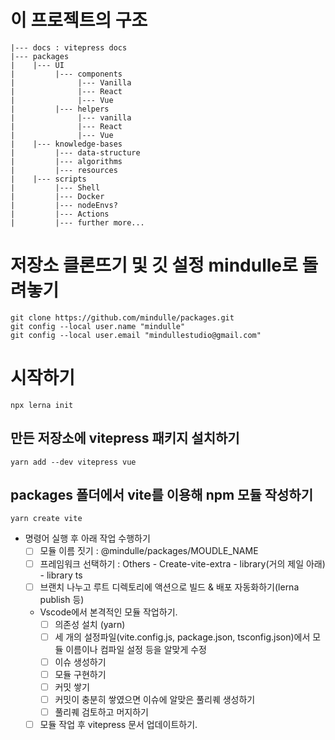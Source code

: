 # 이 프로젝트의 구조
```
|--- docs : vitepress docs
|--- packages
|    |--- UI
|         |--- components
|              |--- Vanilla
|              |--- React
|              |--- Vue
|         |--- helpers
|              |--- vanilla
|              |--- React
|              |--- Vue
|    |--- knowledge-bases
|         |--- data-structure
|         |--- algorithms
|         |--- resources
|    |--- scripts
|         |--- Shell
|         |--- Docker
|         |--- nodeEnvs?
|         |--- Actions
|         |--- further more...
```

# 저장소 클론뜨기 및 깃 설정 mindulle로 돌려놓기
```shell
git clone https://github.com/mindulle/packages.git
git config --local user.name "mindulle"
git config --local user.email "mindullestudio@gmail.com"
```
# 시작하기
```shell
npx lerna init
```

## 만든 저장소에 vitepress 패키지 설치하기
```shell
yarn add --dev vitepress vue
```

## packages 폴더에서 vite를 이용해 npm 모듈 작성하기
```shell
yarn create vite
```
- 명령어 실행 후 아래 작업 수행하기
	- [ ] 모듈 이름 짓기 : @mindulle/packages/MOUDLE_NAME
	- [ ]  프레임워크 선택하기 : Others -  Create-vite-extra - library(거의 제일 아래) - library ts
	- [ ] 브랜치 나누고 루트 디렉토리에 액션으로 빌드 & 배포 자동화하기(lerna publish 등)
	- Vscode에서 본격적인 모듈 작업하기.
		- [ ] 의존성 설치 (yarn)
		- [ ] 세 개의 설정파일(vite.config.js, package.json, tsconfig.json)에서 모듈 이름이나 컴파일 설정 등을 알맞게 수정
		- [ ] 이슈 생성하기
		- [ ] 모듈 구현하기
		- [ ] 커밋 쌓기
		- [ ] 커밋이 충분히 쌓였으면 이슈에 알맞은 풀리퀘 생성하기
		- [ ] 풀리퀘 검토하고 머지하기
	- [ ] 모듈 작업 후 vitepress 문서 업데이트하기.